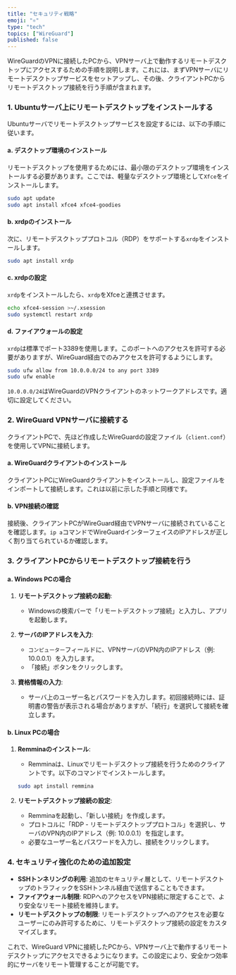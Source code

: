 ```yaml
---
title: "セキュリティ戦略"
emoji: "⚛️"
type: "tech"
topics: ["WireGuard"]
published: false
---
```

WireGuardのVPNに接続したPCから、VPNサーバ上で動作するリモートデスクトップにアクセスするための手順を説明します。これには、まずVPNサーバにリモートデスクトップサービスをセットアップし、その後、クライアントPCからリモートデスクトップ接続を行う手順が含まれます。

### 1. Ubuntuサーバ上にリモートデスクトップをインストールする

Ubuntuサーバでリモートデスクトップサービスを設定するには、以下の手順に従います。

#### **a. デスクトップ環境のインストール**
リモートデスクトップを使用するためには、最小限のデスクトップ環境をインストールする必要があります。ここでは、軽量なデスクトップ環境として`Xfce`をインストールします。

```bash
sudo apt update
sudo apt install xfce4 xfce4-goodies
```

#### **b. xrdpのインストール**
次に、リモートデスクトッププロトコル（RDP）をサポートする`xrdp`をインストールします。

```bash
sudo apt install xrdp
```

#### **c. xrdpの設定**
`xrdp`をインストールしたら、`xrdp`をXfceと連携させます。

```bash
echo xfce4-session >~/.xsession
sudo systemctl restart xrdp
```

#### **d. ファイアウォールの設定**
`xrdp`は標準でポート3389を使用します。このポートへのアクセスを許可する必要がありますが、WireGuard経由でのみアクセスを許可するようにします。

```bash
sudo ufw allow from 10.0.0.0/24 to any port 3389
sudo ufw enable
```

`10.0.0.0/24`はWireGuardのVPNクライアントのネットワークアドレスです。適切に設定してください。

### 2. WireGuard VPNサーバに接続する

クライアントPCで、先ほど作成したWireGuardの設定ファイル（`client.conf`）を使用してVPNに接続します。

#### **a. WireGuardクライアントのインストール**
クライアントPCにWireGuardクライアントをインストールし、設定ファイルをインポートして接続します。これは以前に示した手順と同様です。

#### **b. VPN接続の確認**
接続後、クライアントPCがWireGuard経由でVPNサーバに接続されていることを確認します。`ip a`コマンドでWireGuardインターフェイスのIPアドレスが正しく割り当てられているか確認します。

### 3. クライアントPCからリモートデスクトップ接続を行う

#### **a. Windows PCの場合**
1. **リモートデスクトップ接続の起動**:
   - Windowsの検索バーで「リモートデスクトップ接続」と入力し、アプリを起動します。

2. **サーバのIPアドレスを入力**:
   - `コンピューター`フィールドに、VPNサーバのVPN内のIPアドレス（例: 10.0.0.1）を入力します。
   - 「接続」ボタンをクリックします。

3. **資格情報の入力**:
   - サーバ上のユーザー名とパスワードを入力します。初回接続時には、証明書の警告が表示される場合がありますが、「続行」を選択して接続を確立します。

#### **b. Linux PCの場合**
1. **Remminaのインストール**:
   - Remminaは、Linuxでリモートデスクトップ接続を行うためのクライアントです。以下のコマンドでインストールします。
   
   ```bash
   sudo apt install remmina
   ```

2. **リモートデスクトップ接続の設定**:
   - Remminaを起動し、「新しい接続」を作成します。
   - プロトコルに「RDP - リモートデスクトッププロトコル」を選択し、サーバのVPN内のIPアドレス（例: 10.0.0.1）を指定します。
   - 必要なユーザー名とパスワードを入力し、接続をクリックします。

### 4. セキュリティ強化のための追加設定

- **SSHトンネリングの利用**: 追加のセキュリティ層として、リモートデスクトップのトラフィックをSSHトンネル経由で送信することもできます。
- **ファイアウォール制限**: RDPへのアクセスをVPN接続に限定することで、より安全なリモート接続を維持します。
- **リモートデスクトップの制限**: リモートデスクトップへのアクセスを必要なユーザーにのみ許可するために、リモートデスクトップ接続の設定をカスタマイズします。

これで、WireGuard VPNに接続したPCから、VPNサーバ上で動作するリモートデスクトップにアクセスできるようになります。この設定により、安全かつ効率的にサーバをリモート管理することが可能です。